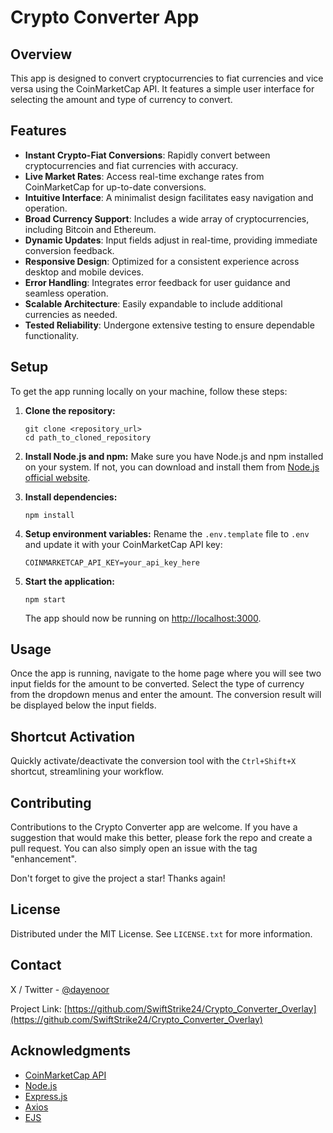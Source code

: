 # Crypto Converter App

## Overview

This app is designed to convert cryptocurrencies to fiat currencies and vice versa using the CoinMarketCap API. It features a simple user interface for selecting the amount and type of currency to convert.

## Features

- **Instant Crypto-Fiat Conversions**: Rapidly convert between cryptocurrencies and fiat currencies with accuracy.
- **Live Market Rates**: Access real-time exchange rates from CoinMarketCap for up-to-date conversions.
- **Intuitive Interface**: A minimalist design facilitates easy navigation and operation.
- **Broad Currency Support**: Includes a wide array of cryptocurrencies, including Bitcoin and Ethereum.
- **Dynamic Updates**: Input fields adjust in real-time, providing immediate conversion feedback.
- **Responsive Design**: Optimized for a consistent experience across desktop and mobile devices.
- **Error Handling**: Integrates error feedback for user guidance and seamless operation.
- **Scalable Architecture**: Easily expandable to include additional currencies as needed.
- **Tested Reliability**: Undergone extensive testing to ensure dependable functionality.


## Setup

To get the app running locally on your machine, follow these steps:

1. **Clone the repository:**
    ```
    git clone <repository_url>
    cd path_to_cloned_repository
    ```

2. **Install Node.js and npm:**
    Make sure you have Node.js and npm installed on your system. If not, you can download and install them from [Node.js official website](https://nodejs.org/).

3. **Install dependencies:**
    ```
    npm install
    ```

4. **Setup environment variables:**
    Rename the `.env.template` file to `.env` and update it with your CoinMarketCap API key:
    ```
    COINMARKETCAP_API_KEY=your_api_key_here
    ```

5. **Start the application:**
    ```
    npm start
    ```
    The app should now be running on [http://localhost:3000](http://localhost:3000).

## Usage

Once the app is running, navigate to the home page where you will see two input fields for the amount to be converted. Select the type of currency from the dropdown menus and enter the amount. The conversion result will be displayed below the input fields.

## Shortcut Activation

Quickly activate/deactivate the conversion tool with the `Ctrl+Shift+X` shortcut, streamlining your workflow.

## Contributing

Contributions to the Crypto Converter app are welcome. If you have a suggestion that would make this better, please fork the repo and create a pull request. You can also simply open an issue with the tag "enhancement".

Don't forget to give the project a star! Thanks again!

## License

Distributed under the MIT License. See `LICENSE.txt` for more information.

## Contact

X / Twitter - [@dayenoor](https://twitter.com/dayenoor)

Project Link: [https://github.com/SwiftStrike24/Crypto_Converter_Overlay](https://github.com/SwiftStrike24/Crypto_Converter_Overlay)

## Acknowledgments

- [CoinMarketCap API](https://coinmarketcap.com/api/)
- [Node.js](https://nodejs.org/)
- [Express.js](https://expressjs.com/)
- [Axios](https://github.com/axios/axios)
- [EJS](https://ejs.co/)
